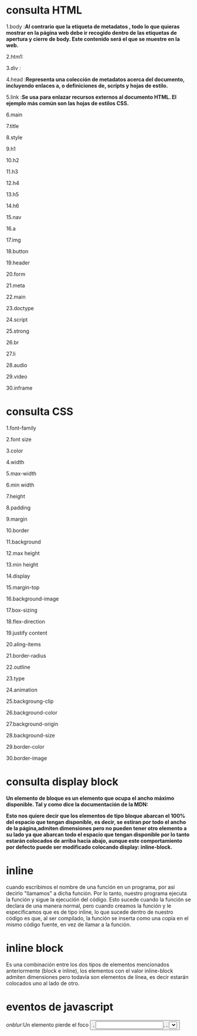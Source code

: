 # consulta HTML

1.body :**Al contrario que la etiqueta de metadatos <head>, todo lo que quieras mostrar en la página web debe ir recogido dentro de las etiquetas de apertura y cierre de body. Este contenido será el que se muestre en la web.**

2.htm1:

3.div :

4.head :**Representa una colección de metadatos acerca del documento, incluyendo enlaces a, o definiciones de, scripts y hojas de estilo.**

5.link :**Se usa para enlazar recursos externos al documento HTML. El ejemplo más común son las hojas de estilos CSS.**

6.main

7.title

8.style

9.h1

10.h2

11.h3

12.h4

13.h5

14.h6

15.nav

16.a

17.img

18.button

19.header

20.form

21.meta

22.main

23.doctype

24.script

25.strong

26.br

27.li

28.audio

29.video

30.inframe

# consulta CSS

1.font-family

2.font size

3.color

4.width

5.max-width

6.min width

7.height

8.padding

9.margin

10.border

11.background

12.max height

13.min height

14.display

15.margin-top

16.background-image

17.box-sizing

18.flex-direction

19.justify content

20.aling-items

21.border-radius

22.outline

23.type

24.animation

25.backgroung-clip

26.background-color

27.background-origin

28.background-size

29.border-color

30.border-image

# consulta display block

**Un elemento de bloque es un elemento que ocupa el ancho máximo disponible. Tal y como dice la documentación de la MDN:**

**Esto nos quiere decir que los elementos de tipo bloque abarcan el 100% del espacio que tengan disponible,
es decir, se estiran por todo el ancho de la página,admiten dimensiones pero no pueden tener otro elemento a su lado ya que abarcan todo el espacio que tengan disponible por lo tanto estarán colocados de arriba hacia abajo, aunque este comportamiento por defecto puede ser modificado colocando display: inline-block.**


# inline
cuando escribimos el nombre de una función en un programa, por así decirlo "llamamos" a dicha función. Por lo tanto, nuestro programa ejecuta la función y sigue la ejecución del código. Esto sucede cuando la función se declara de una manera normal, pero cuando creamos la función y le especificamos que es de tipo inline, lo que sucede dentro de nuestro código es que, 
al ser compilado, la función se inserta como una copia en el mismo código fuente, en vez de llamar a la función.

# inline block
Es una combinación entre los dos tipos de elementos mencionados anteriormente (block e inline), los elementos con el valor inline-block admiten dimensiones pero todavía son elementos de línea, es decir estarán colocados uno al lado de otro.

# eventos de javascript
*onblur*:Un elemento pierde el foco	<button>, <input>, <label>, <select>, <textarea>, <body>

*onchange*:Un elemento ha sido modificado	<input>, <select>, <textarea>

*onclick*:Pulsar y soltar el ratón,Todos los elementos

*ondblclick*:Pulsar dos veces seguidas con el ratón	,Todos los elementos

*onfocus*:Un elemento obtiene el foco	<button>, <input>, <label>, <select>, <textarea>, <body>

*onkeydown*:Pulsar una tecla y no soltarla	Elementos de formulario y <body>

*onkeypress*:Pulsar una tecla	Elementos de formulario y <body>

*onkeyup*:Soltar una tecla pulsada	Elementos de formulario y <body>

*onload*:Página cargada completamente	<body>

*onmousedown*:pulsar un botón del ratón y no soltarlo,	Todos los elementos

*onunload*:Se abandona la página, por ejemplo al cerrar el navegador	<body>

*onsubmit*: Enviar el formulario	<form>

*onselect* :Seleccionar un texto	<input>, <textarea>

*onresize* :Inicializar el formulario	<form>


















































